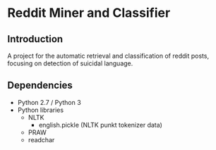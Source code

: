 Reddit Miner and Classifier
===========================

Introduction
------------
A project for the automatic retrieval and classification of reddit posts, focusing on detection of suicidal language.

Dependencies
------------
- Python 2.7 / Python 3
- Python libraries
	- NLTK
		- english.pickle (NLTK punkt tokenizer data)
	- PRAW
	- readchar